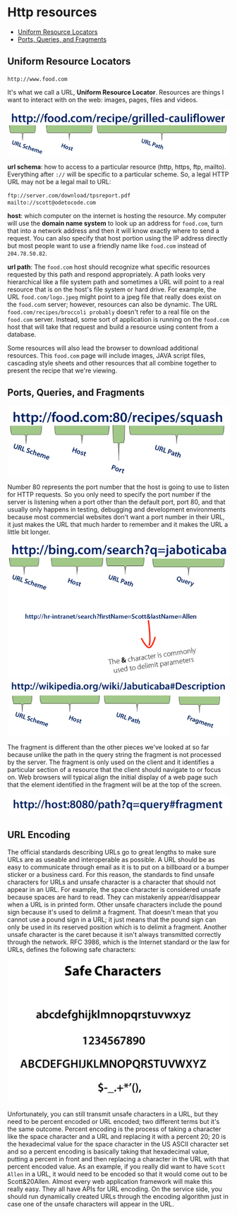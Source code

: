 # Http resources

- [Uniform Resource Locators](#uniform-resource-locators)
- [Ports, Queries, and Fragments](#ports-queries-and-fragments)

## Uniform Resource Locators

`http://www.food.com`

It's what we call a URL, **Uniform Resource Locator**. Resources are things I want to interact with on the web: images, pages, files and videos.

<img src='https://github.com/KiraDiShira/Http/blob/master/HTTPResources/Images/res1.PNG' />

**url schema**: how to access to a particular resource (http, https, ftp, mailto). Everything after `://` will be specific to a particular scheme. So, a legal HTTP URL may not be a legal mail to URL:

```
ftp://server.com/download/tpsreport.pdf
mailto://scott@odetocode.com
```

**host**: which computer on the internet is hosting the resource. My computer will use the **domain name system** to look up an address for `food.com`, turn that into a network address and then it will know exactly where to send a request. You can also specify that host portion using the IP address directly but most people want to use a friendly name like `food.com` instead of `204.78.50.82`.

**url path**: The `food.com` host should recognize what specific resources requested by this path and respond appropriately. A path looks very hierarchical like a file system path and sometimes a URL will point to a real resource that is on the host's file system or hard drive. For example, the URL `food.com/logo.jpeg` might point to a jpeg file that really does exist on the `food.co`m server; however, resources can also be dynamic. The URL `food.com/recipes/broccoli probably` doesn't refer to a real file on the `food.com` server. Instead, some sort of application is running on the `food.com` host that will take that request and build a resource using content from a database. 

Some resources will also lead the browser to download additional resources. This `food.com` page will include images, JAVA script files, cascading style sheets and other resources that all combine together to present the recipe that we're viewing.

## Ports, Queries, and Fragments

<img src='https://github.com/KiraDiShira/Http/blob/master/HTTPResources/Images/res2.PNG' />

 Number 80 represents the port number that the host is going to use to listen for HTTP requests. So you only need to specify the port number if the server is listening when a port other than the default port, port 80, and that usually only happens in testing, debugging and development environments because most commercial websites don't want a port number in their URL, it just makes the URL that much harder to remember and it makes the URL a little bit longer.
 
 <img src='https://github.com/KiraDiShira/Http/blob/master/HTTPResources/Images/res3.PNG' />
 
 <img src='https://github.com/KiraDiShira/Http/blob/master/HTTPResources/Images/res4.PNG' />
 
 The fragment is different than the other pieces we've looked at so far because unlike the path in the query string the fragment is not processed by the server. The fragment is only used on the client and it identifies a particular section of a resource that the client should navigate to or focus on. Web browsers will typical align the initial display of a web page such that the element identified in the fragment will be at the top of the screen.
 
  <img src='https://github.com/KiraDiShira/Http/blob/master/HTTPResources/Images/res5.PNG' />
 
 ## URL Encoding
 
The official standards describing URLs go to great lengths to make sure URLs are as useable and interoperable as possible. A URL should be as easy to communicate through email as it is to put on a billboard or a bumper sticker or a business card. For this reason, the standards to find unsafe characters for URLs and unsafe character is a character that should not appear in an URL. For example, the space character is considered unsafe because spaces are hard to read. They can mistakenly appear/disappear when a URL is in printed form. Other unsafe characters include the pound sign because it's used to delimit a fragment. That doesn't mean that you cannot use a pound sign in a URL; it just means that the pound sign can only be used in its reserved position which is to delimit a fragment. Another unsafe character is the caret because it isn't always transmitted correctly through the network. RFC 3986, which is the Internet standard or the law for URLs, defines the following safe characters:
 
 <img src='https://github.com/KiraDiShira/Http/blob/master/HTTPResources/Images/res6.PNG' />
 
Unfortunately, you can still transmit unsafe characters in a URL, but they need to be percent encoded or URL encoded; two different terms but it's the same outcome. Percent encoding is the process of taking a character like the space character and a URL and replacing it with a percent 20; 20 is the hexadecimal value for the space character in the US ASCII character set and so a percent encoding is basically taking that hexadecimal value, putting a percent in front and then replacing a character in the URL with that percent encoded value. As an example, if you really did want to have `Scott Allen` in a URL, it would need to be encoded so that it would come out to be Scott&20Allen. Almost every web application framework will make this really easy. They all have APIs for URL encoding. On the service side, you should run dynamically created URLs through the encoding algorithm just in case one of the unsafe characters will appear in the URL.
 
